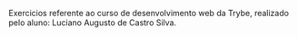 Exercicios referente ao curso de desenvolvimento web da Trybe, realizado pelo aluno: Luciano Augusto de Castro Silva.
